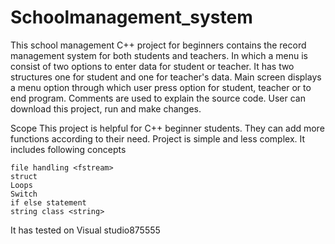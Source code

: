 # Schoolmanagement_system
This school management C++ project for beginners contains the record management system for both students and teachers. In which a menu is consist of two options to enter data for student or teacher. It has two structures one for student and one for teacher's data. Main screen displays a menu option through which user press option for student, teacher or to end program. Comments are used to explain the source code. User can download this project, run and make changes.

Scope
This project is helpful for C++ beginner students. They can add more functions according to their need. Project is simple and less complex.
It includes following concepts

    file handling <fstream>
    struct
    Loops
    Switch
    if else statement
    string class <string>

It has tested on Visual studio875555
